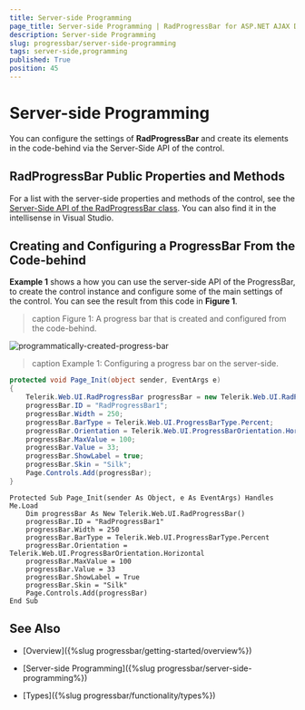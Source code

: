 ```yaml
---
title: Server-side Programming
page_title: Server-side Programming | RadProgressBar for ASP.NET AJAX Documentation
description: Server-side Programming
slug: progressbar/server-side-programming
tags: server-side,programming
published: True
position: 45
---
```


# Server-side Programming

You can configure the settings of **RadProgressBar** and create its elements in the code-behind via the Server-Side API of the control.

## RadProgressBar Public Properties and Methods

For a list with the server-side properties and methods of the control, see the [Server-Side API of the RadProgressBar class](https://testdocs.telerik.com/devtools/aspnet-ajax/api/server/Telerik.Web.UI/RadProgressBar). You can also find it in the intellisense in Visual Studio.

## Creating and Configuring a ProgressBar From the Code-behind

**Example 1** shows a how you can use the server-side API of the ProgressBar, to create the control instance and configure some of the main	settings of the control. You can see the result from this code in **Figure 1**.
>caption Figure 1: A progress bar that is created and configured from the code-behind.

![programmatically-created-progress-bar](images/programmatically-created-progress-bar.png)

>caption Example 1: Configuring a progress bar on the server-side.


````C#
protected void Page_Init(object sender, EventArgs e)
{
	Telerik.Web.UI.RadProgressBar progressBar = new Telerik.Web.UI.RadProgressBar();
	progressBar.ID = "RadProgressBar1";
	progressBar.Width = 250;
	progressBar.BarType = Telerik.Web.UI.ProgressBarType.Percent;
	progressBar.Orientation = Telerik.Web.UI.ProgressBarOrientation.Horizontal;
	progressBar.MaxValue = 100;
	progressBar.Value = 33;
	progressBar.ShowLabel = true;
	progressBar.Skin = "Silk";
	Page.Controls.Add(progressBar);
}
````
````VB
Protected Sub Page_Init(sender As Object, e As EventArgs) Handles Me.Load
	Dim progressBar As New Telerik.Web.UI.RadProgressBar()
	progressBar.ID = "RadProgressBar1"
	progressBar.Width = 250
	progressBar.BarType = Telerik.Web.UI.ProgressBarType.Percent
	progressBar.Orientation = Telerik.Web.UI.ProgressBarOrientation.Horizontal
	progressBar.MaxValue = 100
	progressBar.Value = 33
	progressBar.ShowLabel = True
	progressBar.Skin = "Silk"
	Page.Controls.Add(progressBar)
End Sub
````


## See Also

 * [Overview]({%slug progressbar/getting-started/overview%})

 * [Server-side Programming]({%slug progressbar/server-side-programming%})

 * [Types]({%slug progressbar/functionality/types%})
